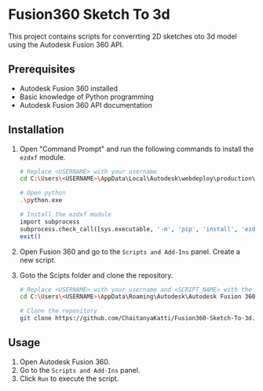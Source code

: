 # Fusion360 Sketch To 3d

This project contains scripts for converrting 2D sketches oto 3d model using the Autodesk Fusion 360 API.

## Prerequisites

- Autodesk Fusion 360 installed
- Basic knowledge of Python programming
- Autodesk Fusion 360 API documentation

## Installation

1. Open "Command Prompt" and run the following commands to install the `ezdxf` module.
    ```sh
    # Replace <USERNAME> with your username
    cd C:\Users\<USERNAME>\AppData\Local\Autodesk\webdeploy\production\c4a5520f9bb0f0174c02662af8bd1ab67cee6298\Python
    
    # Open python
    .\python.exe
    
    # Install the ezdxf module
    import subprocess
    subprocess.check_call([sys.executable, '-m', 'pip', 'install', 'ezdxf'])
    exit()
    ```
2. Open Fusion 360 and go to the `Scripts and Add-Ins` panel. Create a new script.

3. Goto the Scipts folder and clone the repository.
    ```sh
    # Replace <USERNAME> with your username and <SCRIPT_NAME> with the name of the script
    cd C:\Users\<USERNAME>\AppData\Roaming\Autodesk\Autodesk Fusion 360\API\Scripts\<SCRIPT_NAME>

    # Clone the repository
    git clone https://github.com/ChaitanyaKatti/Fusion360-Sketch-To-3d.git
    ```

## Usage

1. Open Autodesk Fusion 360.
2. Go to the `Scripts and Add-Ins` panel.
4. Click `Run` to execute the script.
